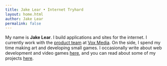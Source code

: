 ```yaml
---
title: Jake Lear • Internet Tryhard
layout: home.html
author: Jake Lear
permalink: false
---
```


My name is **Jake Lear**. I build applications and sites for the internet. I currently work with the [product team](http://product.voxmedia.com) at [Vox Media](http://voxmedia.com). On the side, I spend my time making art and developing small games. I occasionally write about web development and video games [here](http://jakebot.com), and you can read about some of my projects [here](http://jakebot.com).

